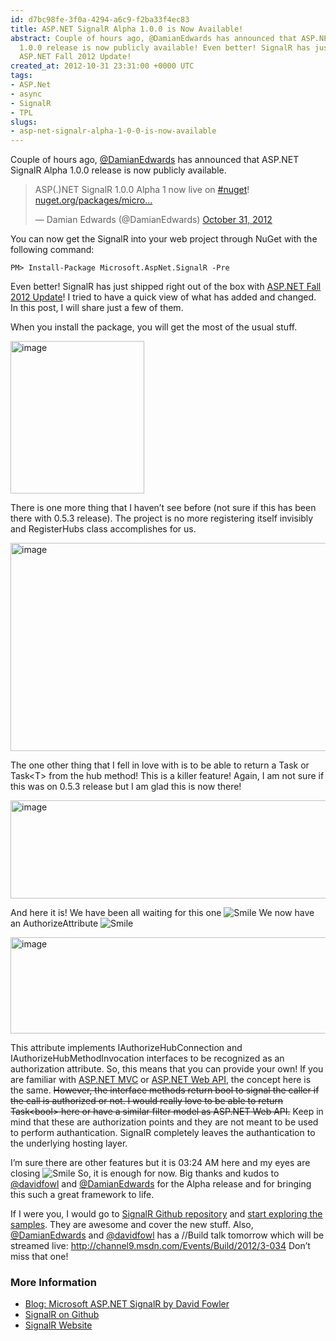 ```yaml
---
id: d7bc98fe-3f0a-4294-a6c9-f2ba33f4ec83
title: ASP.NET SignalR Alpha 1.0.0 is Now Available!
abstract: Couple of hours ago, @DamianEdwards has announced that ASP.NET SignalR Alpha
  1.0.0 release is now publicly available! Even better! SignalR has just shipped with
  ASP.NET Fall 2012 Update!
created_at: 2012-10-31 23:31:00 +0000 UTC
tags:
- ASP.Net
- async
- SignalR
- TPL
slugs:
- asp-net-signalr-alpha-1-0-0-is-now-available
---
```


<p>Couple of hours ago, <a href="https://twitter.com/DamianEdwards">@DamianEdwards</a> has announced that ASP.NET SignalR Alpha 1.0.0 release is now publicly available.</p>
<blockquote class="twitter-tweet">
<p>ASP(.)NET SignalR 1.0.0 Alpha 1 now live on <a href="https://twitter.com/search/%23nuget">#nuget</a>! <a title="http://nuget.org/packages/microsoft.aspnet.signalr" href="http://t.co/PCqXYMMW">nuget.org/packages/micro&hellip;</a></p>
&mdash; Damian Edwards (@DamianEdwards) <a data-datetime="2012-10-31T19:17:10+00:00" href="https://twitter.com/DamianEdwards/status/263721292845428736">October 31, 2012</a></blockquote>
<script src="//platform.twitter.com/widgets.js"></script>
<p>You can now get the SignalR into your web project through NuGet with the following command:</p>
<div class="nuget-badge">
<p><code>PM&gt; Install-Package Microsoft.AspNet.SignalR -Pre </code></p>
</div>
<p>Even better! SignalR has just shipped right out of the box with <a href="http://www.asp.net/vnext">ASP.NET Fall 2012 Update</a>! I tried to have a quick view of what has added and changed. In this post, I will share just a few of them.</p>
<p>When you install the package, you will get the most of the usual stuff.</p>
<p><a href="https://www.tugberkugurlu.com/Content/images/Uploadedbyauthors/wlw/ASP.NET-SignalR_2008/image.png"><img height="244" width="214" src="https://www.tugberkugurlu.com/Content/images/Uploadedbyauthors/wlw/ASP.NET-SignalR_2008/image_thumb.png" alt="image" border="0" style="background-image: none; padding-top: 0px; padding-left: 0px; display: inline; padding-right: 0px; border: 0px;" title="image" /></a></p>
<p>There is one more thing that I haven&rsquo;t see before (not sure if this has been there with 0.5.3 release). The project is no more registering itself invisibly and RegisterHubs class accomplishes for us.</p>
<p><a href="https://www.tugberkugurlu.com/Content/images/Uploadedbyauthors/wlw/ASP.NET-SignalR_2008/image_3.png"><img height="333" width="644" src="https://www.tugberkugurlu.com/Content/images/Uploadedbyauthors/wlw/ASP.NET-SignalR_2008/image_thumb_3.png" alt="image" border="0" style="background-image: none; padding-top: 0px; padding-left: 0px; display: inline; padding-right: 0px; border: 0px;" title="image" /></a></p>
<p>The one other thing that I fell in love with is to be able to return a Task or Task&lt;T&gt; from the hub method! This is a killer feature! Again, I am not sure if this was on 0.5.3 release but I am glad this is now there!</p>
<p><a href="https://www.tugberkugurlu.com/Content/images/Uploadedbyauthors/wlw/ASP.NET-SignalR_2008/image_4.png"><img height="157" width="644" src="https://www.tugberkugurlu.com/Content/images/Uploadedbyauthors/wlw/ASP.NET-SignalR_2008/image_thumb_4.png" alt="image" border="0" style="background-image: none; padding-top: 0px; padding-left: 0px; display: inline; padding-right: 0px; border: 0px;" title="image" /></a></p>
<p>And here it is! We have been all waiting for this one <img src="https://www.tugberkugurlu.com/Content/images/Uploadedbyauthors/wlw/ASP.NET-SignalR_2008/wlEmoticon-smile.png" alt="Smile" style="border-style: none;" class="wlEmoticon wlEmoticon-smile" /> We now have an AuthorizeAttribute <img src="https://www.tugberkugurlu.com/Content/images/Uploadedbyauthors/wlw/ASP.NET-SignalR_2008/wlEmoticon-smile.png" alt="Smile" style="border-style: none;" class="wlEmoticon wlEmoticon-smile" /></p>
<p><a href="https://www.tugberkugurlu.com/Content/images/Uploadedbyauthors/wlw/ASP.NET-SignalR_2008/image_5.png"><img height="154" width="644" src="https://www.tugberkugurlu.com/Content/images/Uploadedbyauthors/wlw/ASP.NET-SignalR_2008/image_thumb_5.png" alt="image" border="0" style="background-image: none; padding-top: 0px; padding-left: 0px; display: inline; padding-right: 0px; border: 0px;" title="image" /></a></p>
<p>This attribute implements IAuthorizeHubConnection and IAuthorizeHubMethodInvocation interfaces to be recognized as an authorization attribute. So, this means that you can provide your own! If you are familiar with <a href="http://www.asp.net/mvc">ASP.NET MVC</a> or <a href="http://www.asp.net/web-api">ASP.NET Web API</a>, the concept here is the same. <span style="text-decoration: line-through;">However, the interface methods return bool to signal the caller if the call is authorized or not. I would really love to be able to return Task&lt;bool&gt; here or have a similar filter model as ASP.NET Web API.</span>&nbsp;Keep in mind that these are authorization points and they are not meant to be used to perform authantication. SignalR completely leaves the authantication to the underlying hosting layer.</p>
<p>I&rsquo;m sure there are other features but it is 03:24 AM here and my eyes are closing <img src="https://www.tugberkugurlu.com/Content/images/Uploadedbyauthors/wlw/ASP.NET-SignalR_2008/wlEmoticon-smile.png" alt="Smile" style="border-style: none;" class="wlEmoticon wlEmoticon-smile" /> So, it is enough for now. Big thanks and kudos to <a href="https://twitter.com/davidfowl">@davidfowl</a>&nbsp;and <a href="https://twitter.com/DamianEdwards">@DamianEdwards</a> for the Alpha release and for bringing this such a great framework to life.</p>
<p>If I were you, I would go to <a href="https://github.com/SignalR/SignalR">SignalR Github repository</a> and <a href="https://github.com/SignalR/SignalR/tree/master/samples">start exploring the samples</a>. They are awesome and cover the new stuff. Also, <a href="https://twitter.com/DamianEdwards">@DamianEdwards</a>&nbsp;and&nbsp;<a href="https://twitter.com/davidfowl">@davidfowl</a>&nbsp;has a //Build talk tomorrow which will be streamed live: <a href="http://channel9.msdn.com/Events/Build/2012/3-034">http://channel9.msdn.com/Events/Build/2012/3-034</a> Don&rsquo;t miss that one!</p>
<h3>More Information</h3>
<ul>
<li><a href="http://weblogs.asp.net/davidfowler/archive/2012/11/11/microsoft-asp-net-signalr.aspx">Blog: Microsoft ASP.NET SignalR by David Fowler</a></li>
<li><a href="https://github.com/SignalR/SignalR">SignalR on Github</a></li>
<li><a href="http://signalr.net/">SignalR Website</a></li>
</ul>